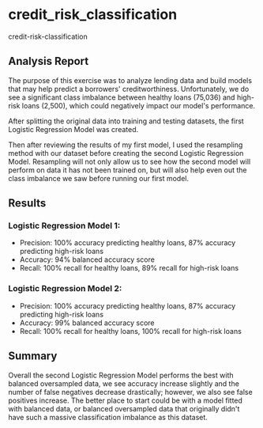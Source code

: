 # credit_risk_classification
credit-risk-classification

## Analysis Report
The purpose of this exercise was to analyze lending data and build models that may help predict a borrowers' creditworthiness. Unfortunately, we do see a significant class imbalance between healthy loans (75,036) and high-risk loans (2,500), which could negatively impact our model's performance.

After splitting the original data into training and testing datasets, the first Logistic Regression Model was created.

Then after reviewing the results of my first model, I used the resampling method with our dataset before creating the second Logistic Regression Model. Resampling will not only allow us to see how the second model will perform on data it has not been trained on, but will also help even out the class imbalance we saw before running our first model.

## Results
### Logistic Regression Model 1:

- Precision: 100% accuracy predicting healthy loans, 87% accuracy predicting high-risk loans
- Accuracy: 94% balanced accuracy score
- Recall: 100% recall for healthy loans, 89% recall for high-risk loans

### Logistic Regression Model 2:

- Precision: 100% accuracy predicting healthy loans, 87% accuracy predicting high-risk loans
- Accuracy: 99% balanced accuracy score
- Recall: 100% recall for healthy loans, 100% recall for high-risk loans

## Summary
Overall the second Logistic Regression Model performs the best with balanced oversampled data, we see accuracy increase slightly and the number of false negatives decrease drastically; however, we also see false positives increase. The better place to start could be with a model fitted with balanced data, or balanced oversampled data that originally didn't have such a massive classification imbalance as this dataset.
